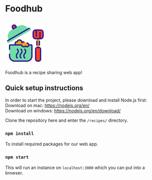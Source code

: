 # Foodhub

![Foodhub](recipes/public/img/logo.png)
--------
Foodhub is a recipe sharing web app!

Quick setup instructions
------------------------

In order to start the project, please download and install Node.js first:  
Download on mac:  https://nodejs.org/en/  
Download on windows: https://nodejs.org/en/download/  


Clone the repository here and enter the `/recipes/` directory.


### `npm install`
To install required packages for our web app.


### `npm start`
This will run an instance on `localhost:3000` which you can put into a browser. 
